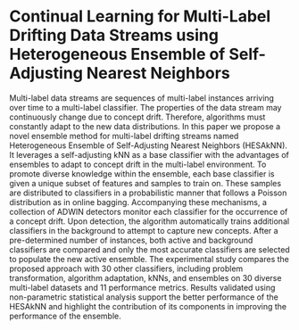 # Continual Learning for Multi-Label Drifting Data Streams using Heterogeneous Ensemble of Self-Adjusting Nearest Neighbors

Multi-label data streams are sequences of multi-label instances arriving over time to a multi-label classifier. The properties of the data stream may continuously change due to concept drift. Therefore, algorithms must constantly adapt to the new data distributions. In this paper we propose a novel ensemble method for multi-label drifting streams named Heterogeneous Ensemble of Self-Adjusting Nearest Neighbors (HESAkNN). It leverages a self-adjusting kNN as a base classifier with the advantages of ensembles to adapt to concept drift in the multi-label environment. To promote diverse knowledge within the ensemble, each base classifier is given a unique subset of features and samples to train on. These samples are distributed to classifiers in a probabilistic manner that follows a Poisson distribution as in online bagging. Accompanying these mechanisms, a collection of ADWIN detectors monitor each classifier for the occurrence of a concept drift. Upon detection, the algorithm automatically trains additional classifiers in the background to attempt to capture new concepts. After a pre-determined number of instances, both active and background classifiers are compared and only the most accurate classifiers are selected to populate the new active ensemble. The experimental study compares the proposed approach with 30 other classifiers, including problem transformation, algorithm adaptation, kNNs, and ensembles on 30 diverse multi-label datasets and 11 performance metrics. Results validated using non-parametric statistical analysis support the better performance of the HESAkNN and highlight the contribution of its components in improving the performance of the ensemble.